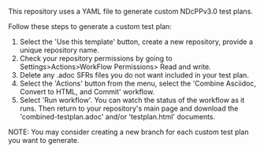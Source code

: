 This repository uses a YAML file to generate custom NDcPPv3.0 test plans.

Follow these steps to generate a custom test plan:

1. Select the 'Use this template' button, create a new repository, provide a unique repository name.
2. Check your repository permissions by going to Settings>Actions>WorkFlow Permissions> Read and write.
3. Delete any .adoc SFRs files you do not want included in your test plan.
4. Select the 'Actions' button from the menu, select the 'Combine Asciidoc, Convert to HTML, and Commit' workflow.
5. Select 'Run workflow'. You can watch the status of the workflow as it runs. Then return to your repository's main page and download the 'combined-testplan.adoc' and/or 'testplan.html' documents.

NOTE: You may consider creating a new branch for each custom test plan you want to generate.
